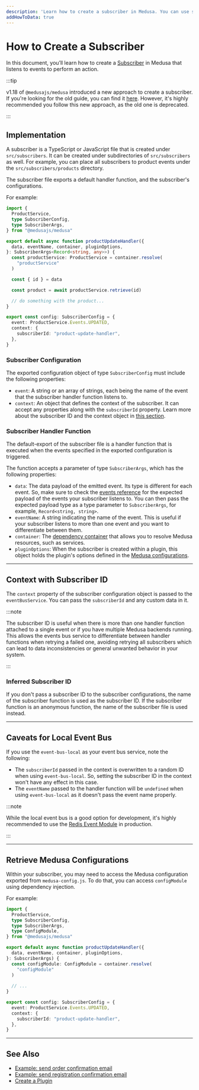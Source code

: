 ```yaml
---
description: 'Learn how to create a subscriber in Medusa. You can use subscribers to implement functionalities like sending an order confirmation email.'
addHowToData: true
---
```


# How to Create a Subscriber

In this document, you’ll learn how to create a [Subscriber](./subscribers.mdx) in Medusa that listens to events to perform an action.

:::tip

v1.18 of `@medusajs/medusa` introduced a new approach to create a subscriber. If you're looking for the old guide, you can find it [here](./create-subscriber-deprecated.md). However, it's highly recommended you follow this new approach, as the old one is deprecated.

:::

## Implementation

A subscriber is a TypeScript or JavaScript file that is created under `src/subscribers`. It can be created under subdirectories of `src/subscribers` as well. For example, you can place all subscribers to product events under the `src/subscribers/products` directory.

The subscriber file exports a default handler function, and the subscriber's configurations.

For example:

```ts title="src/subscribers/product-update-handler.ts"
import { 
  ProductService,
  type SubscriberConfig, 
  type SubscriberArgs, 
} from "@medusajs/medusa"

export default async function productUpdateHandler({ 
  data, eventName, container, pluginOptions, 
}: SubscriberArgs<Record<string, any>>) {
  const productService: ProductService = container.resolve(
    "productService"
  )

  const { id } = data

  const product = await productService.retrieve(id)

  // do something with the product...
}

export const config: SubscriberConfig = {
  event: ProductService.Events.UPDATED,
  context: {
    subscriberId: "product-update-handler",
  },
}
```

### Subscriber Configuration

The exported configuration object of type `SubscriberConfig` must include the following properties:

- `event`: A string or an array of strings, each being the name of the event that the subscriber handler function listens to.
- `context`: An object that defines the context of the subscriber. It can accept any properties along with the `subscriberId` property. Learn more about the subscriber ID and the context object in [this section](#context-with-subscriber-id).

### Subscriber Handler Function

The default-export of the subscriber file is a handler function that is executed when the events specified in the exported configuration is triggered.

The function accepts a parameter of type `SubscriberArgs`, which has the following properties:

- `data`: The data payload of the emitted event. Its type is different for each event. So, make sure to check the [events reference](./events-list.md) for the expected payload of the events your subscriber listens to. You can then pass the expected payload type as a type parameter to `SubscriberArgs`, for example, `Record<string, string>`.
- `eventName`: A string indicating the name of the event. This is useful if your subscriber listens to more than one event and you want to differentiate between them.
- `container`: The [dependency container](../fundamentals/dependency-injection.md) that allows you to resolve Medusa resources, such as services.
- `pluginOptions`: When the subscriber is created within a plugin, this object holds the plugin's options defined in the [Medusa configurations](../../references/medusa_config/interfaces/medusa_config.ConfigModule.mdx).

---

## Context with Subscriber ID

The `context` property of the subscriber configuration object is passed to the `eventBusService`. You can pass the `subscriberId` and any custom data in it.

:::note

The subscriber ID is useful when there is more than one handler function attached to a single event or if you have multiple Medusa backends running. This allows the events bus service to differentiate between handler functions when retrying a failed one, avoiding retrying all subscribers which can lead to data inconsistencies or general unwanted behavior in your system.

:::

### Inferred Subscriber ID

If you don't pass a subscriber ID to the subscriber configurations, the name of the subscriber function is used as the subscriber ID. If the subscriber function is an anonymous function, the name of the subscriber file is used instead.

---

## Caveats for Local Event Bus

If you use the `event-bus-local` as your event bus service, note the following:

- The `subscriberId` passed in the context is overwritten to a random ID when using `event-bus-local`. So, setting the subscriber ID in the context won't have any effect in this case.
- The `eventName` passed to the handler function will be `undefined` when using `event-bus-local` as it doesn't pass the event name properly.

:::note

While the local event bus is a good option for development, it's highly recommended to use the [Redis Event Module](./modules/redis.md) in production.

:::

---

## Retrieve Medusa Configurations

Within your subscriber, you may need to access the Medusa configuration exported from `medusa-config.js`. To do that, you can access `configModule` using dependency injection.

For example:

```ts title="src/subscribers/product-update-handler.ts"
import { 
  ProductService,
  type SubscriberConfig, 
  type SubscriberArgs,
  type ConfigModule, 
} from "@medusajs/medusa"

export default async function productUpdateHandler({ 
  data, eventName, container, pluginOptions, 
}: SubscriberArgs) {
  const configModule: ConfigModule = container.resolve(
    "configModule"
  )
  
  // ...
}

export const config: SubscriberConfig = {
  event: ProductService.Events.UPDATED,
  context: {
    subscriberId: "product-update-handler",
  },
}
```

---

## See Also

- [Example: send order confirmation email](../../modules/orders/backend/send-order-confirmation.md)
- [Example: send registration confirmation email](../../modules/customers/backend/send-confirmation.md)
- [Create a Plugin](../plugins/create.mdx)